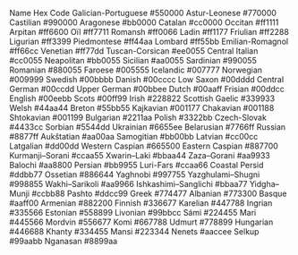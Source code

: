 Name	Hex Code
Galician-Portuguese	#550000
Astur-Leonese	#770000
Castilian	#990000
Aragonese	#bb0000
Catalan	#cc0000
Occitan	#ff1111
Arpitan	#ff6600
Oïl	#ff7711
Romansh	#ff0066
Ladin	#ff1177
Friulian	#ff2288
Ligurian	#ff3399
Piedmontese	#ff44aa
Lombard	#ff55bb
Emilian-Romagnol	#ff66cc
Venetian	#ff77dd
Tuscan-Corsican	#ee0055
Central Italian	#cc0055
Neapolitan	#bb0055
Sicilian	#aa0055
Sardinian	#990055
Romanian	#880055
Faroese	#005555
Icelandic	#007777
Norwegian	#009999
Swedish	#00bbbb
Danish	#00cccc
Low Saxon	#00dddd
Central German	#00ccdd
Upper German	#00bbee
Dutch	#00aaff
Frisian	#00ddcc
English	#00eebb
Scots	#00ff99
Irish	#228822
Scottish Gaelic	#339933
Welsh	#44aa44
Breton	#55bb55
Kajkavian	#001177
Chakavian	#001188
Shtokavian	#001199
Bulgarian	#2211aa
Polish	#3322bb
Czech-Slovak	#4433cc
Sorbian	#5544dd
Ukrainian	#6655ee
Belarusian	#7766ff
Russian	#8877ff
Aukštatian	#aa00aa
Samogitian	#bb00bb
Latvian	#cc00cc
Latgalian	#dd00dd
Western Caspian	#665500
Eastern Caspian	#887700
Kurmanji–Sorani	#ccaa55
Xwarin–Laki	#bbaa44
Zaza–Gorani	#aa9933
Balochi	#aa8800
Persian	#bb9955
Luri-Fars	#ccaa66
Coastal Persid	#ddbb77
Ossetian	#886644
Yaghnobi	#997755
Yazghulami–Shugni	#998855
Wakhi–Sarikoli	#aa9966
Ishkashimi–Sanglichi	#bbaa77
Yidgha–Munji	#ccbb88
Pashto	#ddcc99
Greek	#774477
Albanian	#773300
Basque	#aaff00
Armenian	#882200
Finnish	#336677
Karelian	#447788
Ingrian	#335566
Estonian	#558899
Livonian	#99bbcc
Sámi	#224455
Mari	#445566
Mordvin	#556677
Komi	#667788
Udmurt	#778899
Hungarian	#446688
Khanty	#334455
Mansi	#223344
Nenets	#aaccee
Selkup	#99aabb
Nganasan	#8899aa